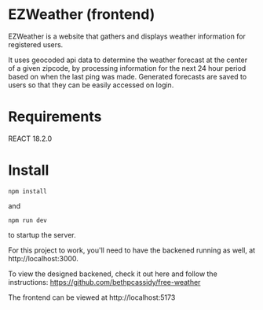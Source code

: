 # EZWeather (frontend)

EZWeather is a website that gathers and displays weather information for registered users.

It uses geocoded api data to determine the weather forecast at the center of a given zipcode, by processing information for the next 24 hour period based on when the last ping was made.
Generated forecasts are saved to users so that they can be easily accessed on login.

# Requirements

REACT 18.2.0

# Install

`npm install`

and

`npm run dev`

to startup the server.

For this project to work, you'll need to have the backened running as well, at http://localhost:3000.

To view the designed backened, check it out here and follow the instructions: https://github.com/bethpcassidy/free-weather

The frontend can be viewed at http://localhost:5173
